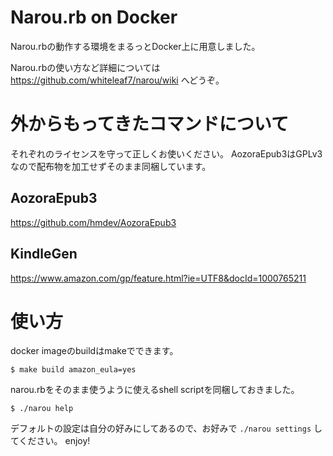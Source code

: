# Narou.rb on Docker

Narou.rbの動作する環境をまるっとDocker上に用意しました。

Narou.rbの使い方など詳細については https://github.com/whiteleaf7/narou/wiki へどうぞ。

# 外からもってきたコマンドについて

それぞれのライセンスを守って正しくお使いください。
AozoraEpub3はGPLv3なので配布物を加工せずそのまま同梱しています。

## AozoraEpub3

https://github.com/hmdev/AozoraEpub3

## KindleGen

https://www.amazon.com/gp/feature.html?ie=UTF8&docId=1000765211


# 使い方

docker imageのbuildはmakeでできます。

```
$ make build amazon_eula=yes
```

narou.rbをそのまま使うように使えるshell scriptを同梱しておきました。

```
$ ./narou help
```

デフォルトの設定は自分の好みにしてあるので、お好みで `./narou settings` してください。
enjoy!

